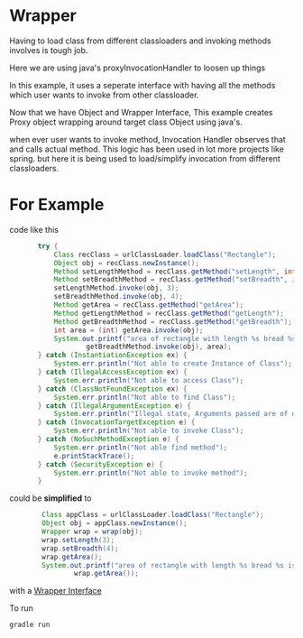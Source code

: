 
# Wrapper

Having to load class from different classloaders and invoking methods involves is tough job.

Here we are using java's proxyInvocationHandler to loosen up things

In this example, it uses a seperate interface with having all the methods which user wants to invoke from other classloader.

Now that we have Object and Wrapper Interface, This example creates Proxy object wrapping around target class Object using java's.

when ever user wants to invoke method, Invocation Handler observes that and calls actual method. This logic has been used in lot more projects like spring. but here it is being used to load/simplify invocation from different classloaders.


# For Example
 code like this
 ```java
        try {
            Class recClass = urlClassLoader.loadClass("Rectangle");
            Object obj = recClass.newInstance();
            Method setLengthMethod = recClass.getMethod("setLength", int.class);
            Method setBreadthMethod = recClass.getMethod("setBreadth", int.class);
            setLengthMethod.invoke(obj, 3);
            setBreadthMethod.invoke(obj, 4);
            Method getArea = recClass.getMethod("getArea");
            Method getLengthMethod = recClass.getMethod("getLength");
            Method getBreadthMethod = recClass.getMethod("getBreadth");
            int area = (int) getArea.invoke(obj);
            System.out.printf("area of rectangle with length %s bread %s is %s\n", getLengthMethod.invoke(obj),
                    getBreadthMethod.invoke(obj), area);
        } catch (InstantiationException ex) {
            System.err.println("Not able to create Instance of Class");
        } catch (IllegalAccessException ex) {
            System.err.println("Not able to access Class");
        } catch (ClassNotFoundException ex) {
            System.err.println("Not able to find Class");
        } catch (IllegalArgumentException e) {
            System.err.println("Illegal state, Arguments passed are of different types");
        } catch (InvocationTargetException e) {
            System.err.println("Not able to invoke Class");
        } catch (NoSuchMethodException e) {
            System.err.println("Not able find method");
            e.printStackTrace();
        } catch (SecurityException e) {
            System.err.println("Not able to invoke method");
        }

 ```

could be **simplified** to 

```java
        Class appClass = urlClassLoader.loadClass("Rectangle");
        Object obj = appClass.newInstance();
        Wrapper wrap = wrap(obj);
        wrap.setLength(3);
        wrap.setBreadth(4);
        wrap.getArea();
        System.out.printf("area of rectangle with length %s bread %s is %s\n", wrap.getLength(), wrap.getBreadth(),
                wrap.getArea());
```
with a [Wrapper Interface](src/main/java/Wrapper.java)



To run
``` bash
gradle run
```
